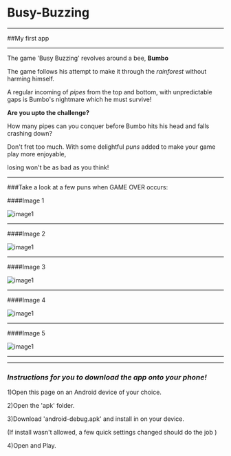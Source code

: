 # Busy-Buzzing
---
##My first app
_____
The game 'Busy Buzzing' revolves around a bee, **Bumbo**

The game follows his attempt to make it through the *rainforest* without harming himself.

A regular incoming of *pipes* from the top and bottom, with unpredictable gaps is Bumbo's nightmare which he must survive!

**Are you upto the challenge?**

How many pipes can you conquer before Bumbo hits his head and falls crashing down?

Don't fret too much. With some delightful *puns* added to make your game play more enjoyable, 

losing won't be as bad as you think!

_____

###Take a look at a few puns when GAME OVER occurs:

####Image 1

![image1](https://github.com/nikki30/Busy-Buzzing/blob/master/1.png)

_____

####Image 2

![image1](https://github.com/nikki30/Busy-Buzzing/blob/master/2.png)
_____

####Image 3

![image1](https://github.com/nikki30/Busy-Buzzing/blob/master/3.png)
______

####Image 4

![image1](https://github.com/nikki30/Busy-Buzzing/blob/master/4.png)
_______

####Image 5

![image1](https://github.com/nikki30/Busy-Buzzing/blob/master/5.png)
______
______

### *Instructions for you to download the app onto your phone!*

1)Open this page on an Android device of your choice.

2)Open the 'apk' folder.

3)Download 'android-debug.apk' and install in on your device.

(If install wasn't allowed, a few quick settings changed should do the job )

4)Open and Play.
